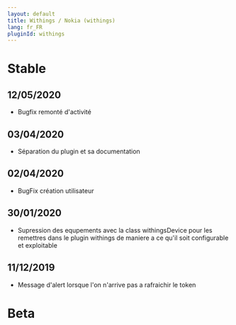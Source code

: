 ```yaml
---
layout: default
title: Withings / Nokia (withings)
lang: fr_FR
pluginId: withings
---
```


# Stable
## 12/05/2020
* Bugfix remonté d'activité
## 03/04/2020
* Séparation du plugin et sa documentation
## 02/04/2020
* BugFix création utilisateur
## 30/01/2020
* Supression des equpements avec la class withingsDevice pour les remettres dans le plugin withings de maniere a ce qu'il soit configurable et exploitable
## 11/12/2019
* Message d'alert lorsque l'on n'arrive pas a rafraichir le token
# Beta

